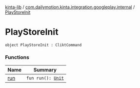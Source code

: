 [kinta-lib](../../index.md) / [com.dailymotion.kinta.integration.googleplay.internal](../index.md) / [PlayStoreInit](./index.md)

# PlayStoreInit

`object PlayStoreInit : CliktCommand`

### Functions

| Name | Summary |
|---|---|
| [run](run.md) | `fun run(): `[`Unit`](https://kotlinlang.org/api/latest/jvm/stdlib/kotlin/-unit/index.html) |
